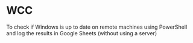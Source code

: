 # WCC
To check if Windows is up to date on remote machines using PowerShell and log the results in Google Sheets (without using a server)
